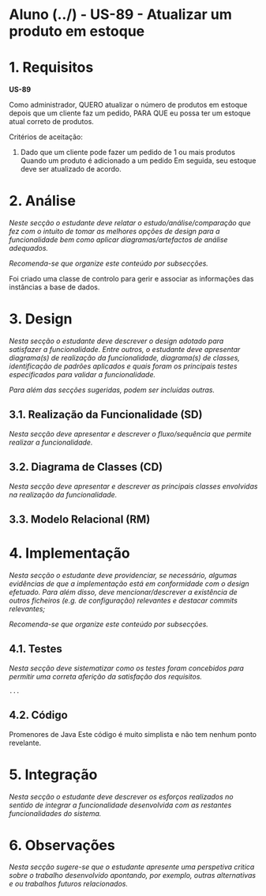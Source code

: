 # **Aluno (../)** - US-89 - Atualizar um produto em estoque
# 1. Requisitos

**US-89** 

Como administrador,
QUERO atualizar o número de produtos em estoque depois que um cliente faz um pedido,
PARA QUE eu possa ter um estoque atual correto de produtos.

Critérios de aceitação:
1. Dado que um cliente pode fazer um pedido de 1 ou mais produtos
Quando um produto é adicionado a um pedido
Em seguida, seu estoque deve ser atualizado de acordo.



# 2. Análise

_Neste secção o estudante deve relatar o estudo/análise/comparação que fez com o intuito de tomar as melhores opções de design para a funcionalidade bem como aplicar diagramas/artefactos de análise adequados._

_Recomenda-se que organize este conteúdo por subsecções._

Foi criado uma classe de controlo para gerir e associar as informações das instâncias a base de dados.

# 3. Design

_Nesta secção o estudante deve descrever o design adotado para satisfazer a funcionalidade. Entre outros, o estudante deve apresentar diagrama(s) de realização da funcionalidade, diagrama(s) de classes, identificação de padrões aplicados e quais foram os principais testes especificados para validar a funcionalidade._

_Para além das secções sugeridas, podem ser incluídas outras._

## 3.1. Realização da Funcionalidade (SD)

_Nesta secção deve apresentar e descrever o fluxo/sequência que permite realizar a funcionalidade._


## 3.2. Diagrama de Classes (CD)

_Nesta secção deve apresentar e descrever as principais classes envolvidas na realização da funcionalidade._

## 3.3. Modelo Relacional (RM)


# 4. Implementação

_Nesta secção o estudante deve providenciar, se necessário, algumas evidências de que a implementação está em conformidade com o design efetuado. Para além disso, deve mencionar/descrever a existência de outros ficheiros (e.g. de configuração) relevantes e destacar commits relevantes;_

_Recomenda-se que organize este conteúdo por subsecções._

## 4.1. Testes

_Nesta secção deve sistematizar como os testes foram concebidos para permitir uma correta aferição da satisfação dos requisitos._

    ...

## 4.2. Código
Promenores de Java
Este código é muito simplista e não tem nenhum ponto revelante.

# 5. Integração

_Nesta secção o estudante deve descrever os esforços realizados no sentido de integrar a funcionalidade desenvolvida com as restantes funcionalidades do sistema._

# 6. Observações

_Nesta secção sugere-se que o estudante apresente uma perspetiva critica sobre o trabalho desenvolvido apontando, por exemplo, outras alternativas e ou trabalhos futuros relacionados._
